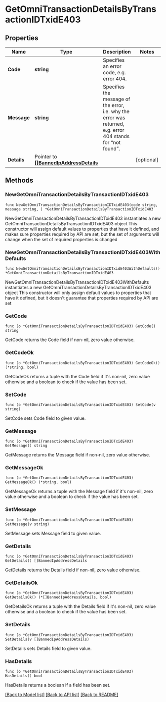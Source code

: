 # GetOmniTransactionDetailsByTransactionIDTxidE403

## Properties

Name | Type | Description | Notes
------------ | ------------- | ------------- | -------------
**Code** | **string** | Specifies an error code, e.g. error 404. | 
**Message** | **string** | Specifies the message of the error, i.e. why the error was returned, e.g. error 404 stands for “not found”. | 
**Details** | Pointer to [**[]BannedIpAddressDetails**](BannedIpAddressDetails.md) |  | [optional] 

## Methods

### NewGetOmniTransactionDetailsByTransactionIDTxidE403

`func NewGetOmniTransactionDetailsByTransactionIDTxidE403(code string, message string, ) *GetOmniTransactionDetailsByTransactionIDTxidE403`

NewGetOmniTransactionDetailsByTransactionIDTxidE403 instantiates a new GetOmniTransactionDetailsByTransactionIDTxidE403 object
This constructor will assign default values to properties that have it defined,
and makes sure properties required by API are set, but the set of arguments
will change when the set of required properties is changed

### NewGetOmniTransactionDetailsByTransactionIDTxidE403WithDefaults

`func NewGetOmniTransactionDetailsByTransactionIDTxidE403WithDefaults() *GetOmniTransactionDetailsByTransactionIDTxidE403`

NewGetOmniTransactionDetailsByTransactionIDTxidE403WithDefaults instantiates a new GetOmniTransactionDetailsByTransactionIDTxidE403 object
This constructor will only assign default values to properties that have it defined,
but it doesn't guarantee that properties required by API are set

### GetCode

`func (o *GetOmniTransactionDetailsByTransactionIDTxidE403) GetCode() string`

GetCode returns the Code field if non-nil, zero value otherwise.

### GetCodeOk

`func (o *GetOmniTransactionDetailsByTransactionIDTxidE403) GetCodeOk() (*string, bool)`

GetCodeOk returns a tuple with the Code field if it's non-nil, zero value otherwise
and a boolean to check if the value has been set.

### SetCode

`func (o *GetOmniTransactionDetailsByTransactionIDTxidE403) SetCode(v string)`

SetCode sets Code field to given value.


### GetMessage

`func (o *GetOmniTransactionDetailsByTransactionIDTxidE403) GetMessage() string`

GetMessage returns the Message field if non-nil, zero value otherwise.

### GetMessageOk

`func (o *GetOmniTransactionDetailsByTransactionIDTxidE403) GetMessageOk() (*string, bool)`

GetMessageOk returns a tuple with the Message field if it's non-nil, zero value otherwise
and a boolean to check if the value has been set.

### SetMessage

`func (o *GetOmniTransactionDetailsByTransactionIDTxidE403) SetMessage(v string)`

SetMessage sets Message field to given value.


### GetDetails

`func (o *GetOmniTransactionDetailsByTransactionIDTxidE403) GetDetails() []BannedIpAddressDetails`

GetDetails returns the Details field if non-nil, zero value otherwise.

### GetDetailsOk

`func (o *GetOmniTransactionDetailsByTransactionIDTxidE403) GetDetailsOk() (*[]BannedIpAddressDetails, bool)`

GetDetailsOk returns a tuple with the Details field if it's non-nil, zero value otherwise
and a boolean to check if the value has been set.

### SetDetails

`func (o *GetOmniTransactionDetailsByTransactionIDTxidE403) SetDetails(v []BannedIpAddressDetails)`

SetDetails sets Details field to given value.

### HasDetails

`func (o *GetOmniTransactionDetailsByTransactionIDTxidE403) HasDetails() bool`

HasDetails returns a boolean if a field has been set.


[[Back to Model list]](../README.md#documentation-for-models) [[Back to API list]](../README.md#documentation-for-api-endpoints) [[Back to README]](../README.md)


